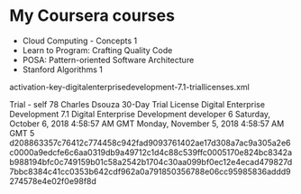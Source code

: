 # My Coursera courses

- Cloud Computing - Concepts 1
- Learn to Program: Crafting Quality Code
- POSA: Pattern-oriented Software Architecture
- Stanford Algorithms 1


activation-key-digitalenterprisedevelopment-7.1-triallicenses.xml

<?xml version="1.0"?>

<license>
	<account-name>Trial - self 78</account-name>
	<owner>Charles Dsouza</owner>
	<description>30-Day Trial License</description>
	<product-name>Digital Enterprise Development</product-name>
	<product-version>7.1</product-version>
	<license-name>Digital Enterprise Development</license-name>
	<license-type>developer</license-type>
	<license-version>6</license-version>
	<start-date>Saturday, October 6, 2018 4:58:57 AM GMT</start-date>
	<expiration-date>Monday, November 5, 2018 4:58:57 AM GMT</expiration-date>
	<max-http-sessions>5</max-http-sessions>
	<key>d208863357c76412c774458c942fad9093761402ae17d308a7ac9a305a2e6c0000a9edcfe6c6aa0319db9a49712c1d4c88c539ffc0005170e824bc8342ab988194bfc0c749159b01c58a2542b1704c30aa099bf0ec12e4ecad479827d7bbc8384c41cc0353b642cdf962a0a791850356788e06cc95985836addd9274578e4e02f0e98f8d</key>
</license>
